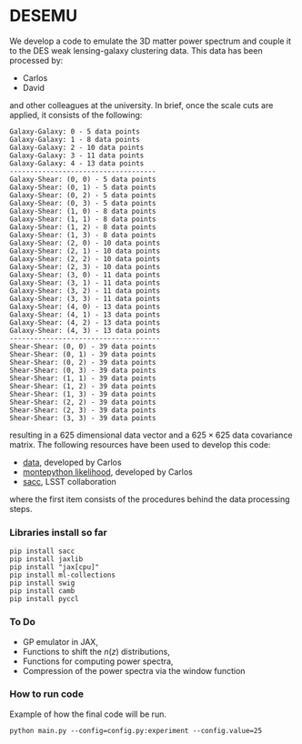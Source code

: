 # DESEMU
We develop a code to emulate the 3D matter power spectrum and couple it to the DES weak lensing-galaxy clustering data. This data has been processed by:
- Carlos
- David

and other colleagues at the university. In brief, once the scale cuts are applied, it consists of the following:
```
Galaxy-Galaxy: 0 - 5 data points
Galaxy-Galaxy: 1 - 8 data points
Galaxy-Galaxy: 2 - 10 data points
Galaxy-Galaxy: 3 - 11 data points
Galaxy-Galaxy: 4 - 13 data points
------------------------------------
Galaxy-Shear: (0, 0) - 5 data points
Galaxy-Shear: (0, 1) - 5 data points
Galaxy-Shear: (0, 2) - 5 data points
Galaxy-Shear: (0, 3) - 5 data points
Galaxy-Shear: (1, 0) - 8 data points
Galaxy-Shear: (1, 1) - 8 data points
Galaxy-Shear: (1, 2) - 8 data points
Galaxy-Shear: (1, 3) - 8 data points
Galaxy-Shear: (2, 0) - 10 data points
Galaxy-Shear: (2, 1) - 10 data points
Galaxy-Shear: (2, 2) - 10 data points
Galaxy-Shear: (2, 3) - 10 data points
Galaxy-Shear: (3, 0) - 11 data points
Galaxy-Shear: (3, 1) - 11 data points
Galaxy-Shear: (3, 2) - 11 data points
Galaxy-Shear: (3, 3) - 11 data points
Galaxy-Shear: (4, 0) - 13 data points
Galaxy-Shear: (4, 1) - 13 data points
Galaxy-Shear: (4, 2) - 13 data points
Galaxy-Shear: (4, 3) - 13 data points
-------------------------------------
Shear-Shear: (0, 0) - 39 data points
Shear-Shear: (0, 1) - 39 data points
Shear-Shear: (0, 2) - 39 data points
Shear-Shear: (0, 3) - 39 data points
Shear-Shear: (1, 1) - 39 data points
Shear-Shear: (1, 2) - 39 data points
Shear-Shear: (1, 3) - 39 data points
Shear-Shear: (2, 2) - 39 data points
Shear-Shear: (2, 3) - 39 data points
Shear-Shear: (3, 3) - 39 data points
```
resulting in a $625$ dimensional data vector and a $625\times625$ data covariance matrix. The following resources have been used to develop this code:
- [data](https://github.com/xC-ell/growth-history/tree/main), developed by Carlos
- [montepython likelihood](https://github.com/carlosggarcia/montepython_public/tree/emilio/montepython/likelihoods/cl_cross_corr_v3), developed by Carlos
- [sacc](https://github.com/LSSTDESC/sacc/tree/master), LSST collaboration


where the first item consists of the procedures behind the data processing steps.

### Libraries install so far
```
pip install sacc
pip install jaxlib
pip install "jax[cpu]"
pip install ml-collections
pip install swig
pip install camb
pip install pyccl
```

### To Do
- GP emulator in JAX,
- Functions to shift the $n(z)$ distributions,
- Functions for computing power spectra,
- Compression of the power spectra via the window function

### How to run code
Example of how the final code will be run.

```
python main.py --config=config.py:experiment --config.value=25
```